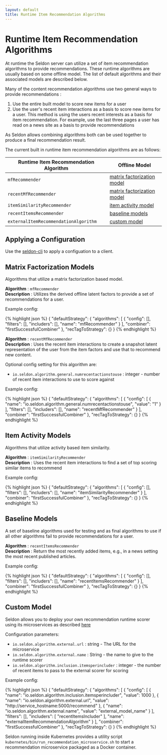 ```yaml
---
layout: default
title: Runtime Item Recommendation Algorithms 
---
```


# Runtime Item Recommendation Algorithms

At runtime the Seldon server can utilize a set of item recommendation algorithms to provide recommendations. These runtime algorithms are usually based on some offline model.  The list of default algorithms and their associated models are described below.

Many of the content recommendation algorithms use two general ways to provide recommendations :

 1. Use the entire built model to score new items for a user
 1. Use the user's recent item interactions as a basis to score new items for a user. This method is using the users recent interests as a basis for item recommendation. For example, use the last three pages a user has read on a news site as a basis to provide recommendations

As Seldon allows combining algorithms both can be used together to produce a final recommendation result.

The current built in runtime item recommendation algorithms are as follows:

**Runtime Item Recommendation Algorithm** | **Offline Model**
--|--
`mfRecommender` | [matrix factorization model](runtime-recommendation.html#matrix-factorization)
`recentMfRecommender` | [matrix factorization model](runtime-recommendation.html#matrix-factorization)
`itemSimilarityRecommender` | [item activity model](runtime-recommendation.html#similar-items)
`recentItemsRecommender` | [baseline models](runtime-recommendation.html#baseline)
`externalItemRecommendationAlgorithm` | [custom model](#custom)



## Applying a Configuration

Use the [seldon-cli](seldon-cli.html#rec_alg) to apply a configuation to a client.

## Matrix Factorization Models<a name="matrix-factorization"></a>

Algorithms that utilize a matrix factorization based model.

 **Algorithm** : `mfRecommender`  
 **Description** : Utilizes the derived offline latent factors to provide a set of recommendations for a user.   

Example config:

{% highlight json %}
 {
    "defaultStrategy": {
        "algorithms": [
            {
                "config": [],
                "filters": [],
                "includers": [],
                "name": "mfRecommender"
            }
        ],
        "combiner": "firstSuccessfulCombiner"
    },
    "recTagToStrategy": {}
}
{% endhighlight %}


 **Algorithm** :  `recentMfRecommender`  
 **Description** :  Uses the recent item interactions to create a snapshot latent representation of the user from the item factors and use that to recommend new content.  

Optional config setting for this algorithm are:

 * `io.seldon.algorithm.general.numrecentactionstouse` : integer - number of recent item interactions to use to score against

Example config:

{% highlight json %}
 {
    "defaultStrategy": {
        "algorithms": [
            {
                "config": [
                    {
                        "name": "io.seldon.algorithm.general.numrecentactionstouse",
                        "value": "1"
                    }
                ],
                "filters": [],
                "includers": [],
                "name": "recentMfRecommender"
            }
        ],
        "combiner": "firstSuccessfulCombiner"
    },
    "recTagToStrategy": {}
}
{% endhighlight %}



## Item Activity Models<a name="similar-items"></a>

Algorithms that utilize activity based item similarity.

 **Algorithm** : `itemSimilarityRecommender`   
 **Description** :  Uses the recent item interactions to find a set of top scoring similar items to recommend

Example config:

{% highlight json %}
{
    "defaultStrategy": {
        "algorithms": [
            {
                "config": [],
                "filters": [],
                "includers": [],
                "name": "itemSimilarityRecommender"
            }
        ],
        "combiner": "firstSuccessfulCombiner"
    },
    "recTagToStrategy": {}
}
{% endhighlight %}



## Baseline Models<a name="baseline"></a>

A set of baseline algorithms used for testing and as final algorithms to use if all other algorithms fail to provide recommendations for a user.

**Algorithm** : `recentItemsRecommender`  
**Description** : Return the most recently added items, e.g., in a news setting the most recent published articles.

Example config:

{% highlight json %}
{
    "defaultStrategy": {
        "algorithms": [
            {
                "config": [],
                "filters": [],
                "includers": [],
                "name": "recentItemsRecommender"
            }
        ],
        "combiner": "firstSuccessfulCombiner"
    },
    "recTagToStrategy": {}
}
{% endhighlight %}

## Custom Model<a name="custom"></a>

Seldon allows you to deploy your own recommendation runtime scorer using its microservices as described [here](api-microservices.html#content-recommendation)

Configuration parameters:

 * `io.seldon.algorithm.external.url` : string - The URL for the microservice
 * `io.seldon.algorithm.external.name` : String - the name to give to the runtime scorer
 * `io.seldon.algorithm.inclusion.itemsperincluder` : integer - the number of recent items to pass to the external scorer for scoring

Example config:

{% highlight json %}
{
    "defaultStrategy": {
        "algorithms": [
            {
                "config": [
                    {
                        "name": "io.seldon.algorithm.inclusion.itemsperincluder",
                        "value": 1000
                    },
                    {
                        "name": "io.seldon.algorithm.external.url",
                        "value": "http://service_hostname:5000/recommend"
                    },
                    {
                        "name": "io.seldon.algorithm.external.name",
                        "value": "external_model_name"
                    }
                ],
                "filters": [],
                "includers": [
                    "recentItemsIncluder"
                ],
                "name": "externalItemRecommendationAlgorithm"
            }
        ],
        "combiner": "firstSuccessfulCombiner"
    },
    "recTagToStrategy": {}
}
{% endhighlight %}

Seldon running inside Kubernetes provides a utility script ```kubernetes/bin/run_recommendation_microservice.sh``` to start a recommendation microservice packaged as a Docker container.






